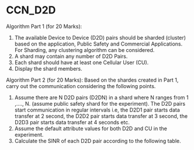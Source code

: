 # CCN_D2D

Algorithm Part 1 (for 20 Marks):
1. The available Device to Device (D2D) pairs should be sharded (cluster) based on the
application, Public Safety and Commercial Applications. For Sharding, any clustering
algorithm can be considered.
2. A shard may contain any number of D2D Pairs.
3. Each shard should have at least one Cellular User (CU).
4. Display the shard members.

Algorithm Part 2 (for 20 Marks):
Based on the shardes created in Part 1, carry out the communication considering the following
points.
1. Assume there are N D2D pairs (D2DN) in a shard where N ranges from 1 ,...., N.
(assume public safety shard for the experiment). The D2D pairs start communication in
regular intervals i.e, the D2D1 pair starts data transfer at 2 second, the D2D2 pair starts
data transfer at 3 second, the D2D3 pair starts data transfer at 4 seconds etc.
2. Assume the default attribute values for both D2D and CU in the experiment.
3. Calculate the SINR of each D2D pair according to the following table.

